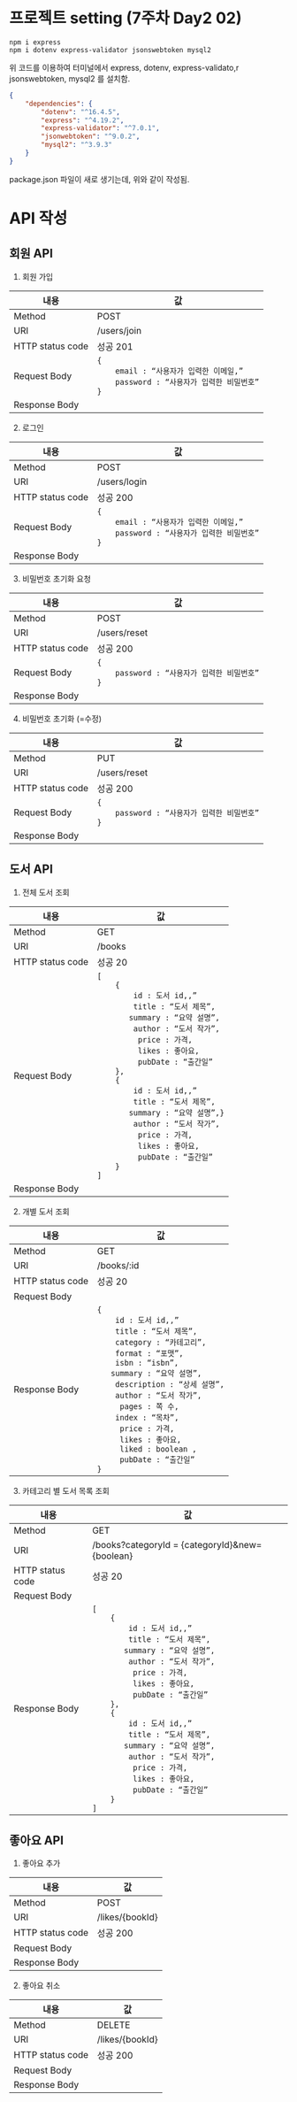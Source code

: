# 프로젝트 setting (7주차 Day2 02)
```
npm i express
npm i dotenv express-validator jsonswebtoken mysql2
```
위 코드를 이용하여 터미널에서 express, dotenv, express-validato,r jsonswebtoken, mysql2 를 설치함. 
```JSON
{
	"dependencies": {
		"dotenv": "^16.4.5",
		"express": "^4.19.2",
		"express-validator": "^7.0.1",
		"jsonwebtoken": "^9.0.2",
		"mysql2": "^3.9.3"
	}
}
```
package.json 파일이 새로 생기는데, 위와 같이 작성됨.

# API 작성
## 회원 API
1. 회원 가입

| 내용 | 값 |
| --- | --- |
| Method | POST |
| URI | /users/join |
| HTTP status code | 성공 201 |
| Request Body | `{`<br>`    email : “사용자가 입력한 이메일,”`<br>`    password : “사용자가 입력한 비밀번호”`<br>`} `|
| Response Body | |

2. 로그인
   
| 내용 | 값 |
| --- | --- |
| Method | POST |
| URI | /users/login |
| HTTP status code | 성공 200 |
| Request Body | `{`<br>`    email : “사용자가 입력한 이메일,”`<br>`    password : “사용자가 입력한 비밀번호”`<br>`} `|
| Response Body | |

3. 비밀번호 초기화 요청

| 내용 | 값 |
| --- | --- |
| Method | POST |
| URI | /users/reset |
| HTTP status code | 성공 200 |
| Request Body | `{`<br>`    password : “사용자가 입력한 비밀번호”`<br>`} `|
| Response Body | |

4. 비밀번호 초기화 (=수정) 

| 내용 | 값 |
| --- | --- |
| Method | PUT |
| URI | /users/reset |
| HTTP status code | 성공 200 |
| Request Body | `{`<br>`    password : “사용자가 입력한 비밀번호”`<br>`} `|
| Response Body | |

## 도서 API
1. 전체 도서 조회

| 내용 | 값 |
| --- | --- |
| Method | GET |
| URI | /books |
| HTTP status code | 성공 20 |
| Request Body | `[`<br>`    {`<br>`        id : 도서 id,,”`<br>`        title : “도서 제목”,`<br>`        summary : “요약 설명”, `<br>`        author : “도서 작가”,`<br>`         price : 가격,`<br>`         likes : 좋아요,`<br>`         pubDate : “출간일”`<br>`    },`<br>`    {`<br>`        id : 도서 id,,”`<br>`        title : “도서 제목”,`<br>`        summary : “요약 설명”,} `<br>`        author : “도서 작가”,`<br>`         price : 가격,`<br>`         likes : 좋아요,`<br>`         pubDate : “출간일”`<br>`    }`<br>`]`|
| Response Body | |

2. 개별 도서 조회

| 내용 | 값 |
| --- | --- |
| Method | GET |
| URI | /books/:id |
| HTTP status code | 성공 20 |
| Request Body | |
| Response Body |  `{`<br>`    id : 도서 id,,”`<br>`    title : “도서 제목”,`<br>`    category : “카테고리”,`<br>`    format : “포맷”,`<br>`    isbn : “isbn”,`<br>`    summary : “요약 설명”, `<br>`    description : “상세 설명”,`<br>`    author : “도서 작가”,`<br>`     pages : 쪽 수,`<br>`     index : “목차”, `<br>`     price : 가격,`<br>`     likes : 좋아요,`<br>`     liked : boolean ,`<br>`     pubDate : “출간일”`<br>`}` |

3. 카테고리 별 도서 목록 조회

| 내용 | 값 |
| --- | --- |
| Method | GET |
| URI | /books?categoryId = {categoryId}&new={boolean} |
| HTTP status code | 성공 20 |
| Request Body | |
| Response Body |  `[`<br>`    {`<br>`        id : 도서 id,,”`<br>`        title : “도서 제목”,`<br>`        summary : “요약 설명”, `<br>`        author : “도서 작가”,`<br>`         price : 가격,`<br>`         likes : 좋아요,`<br>`         pubDate : “출간일”`<br>`    },`<br>`    {`<br>`        id : 도서 id,,”`<br>`        title : “도서 제목”,`<br>`        summary : “요약 설명”, `<br>`        author : “도서 작가”,`<br>`         price : 가격,`<br>`         likes : 좋아요,`<br>`         pubDate : “출간일”`<br>`    }`<br>`]`|

## 좋아요 API 
1. 좋아요 추가
   
| 내용 | 값 |
| --- | --- |
| Method | POST |
| URI | /likes/{bookId} |
| HTTP status code | 성공 200 |
| Request Body | |
| Response Body | |

2. 좋아요 취소

| 내용 | 값 |
| --- | --- |
| Method | DELETE |
| URI | /likes/{bookId} |
| HTTP status code | 성공 200 |
| Request Body | |
| Response Body | |
